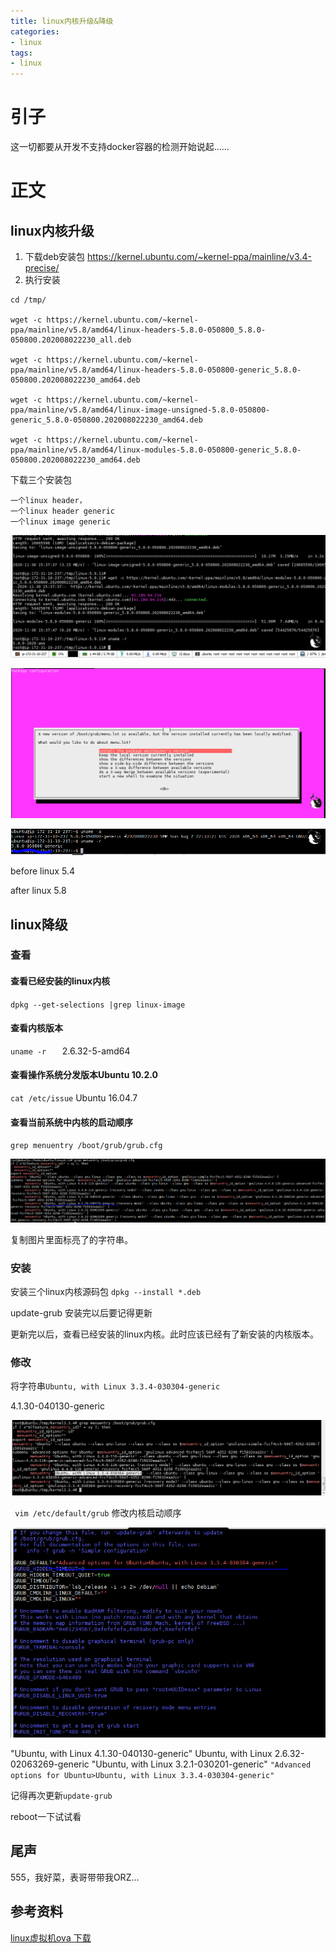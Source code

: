 ```yaml
---
title: linux内核升级&降级
categories:
- linux
tags:
- linux
---
```


# 引子

这一切都要从开发不支持docker容器的检测开始说起…… 

# 正文
## linux内核升级
1. 下载deb安装包
https://kernel.ubuntu.com/~kernel-ppa/mainline/v3.4-precise/
2. 执行安装

```
cd /tmp/

wget -c https://kernel.ubuntu.com/~kernel-ppa/mainline/v5.8/amd64/linux-headers-5.8.0-050800_5.8.0-050800.202008022230_all.deb

wget -c https://kernel.ubuntu.com/~kernel-ppa/mainline/v5.8/amd64/linux-headers-5.8.0-050800-generic_5.8.0-050800.202008022230_amd64.deb

wget -c https://kernel.ubuntu.com/~kernel-ppa/mainline/v5.8/amd64/linux-image-unsigned-5.8.0-050800-generic_5.8.0-050800.202008022230_amd64.deb

wget -c https://kernel.ubuntu.com/~kernel-ppa/mainline/v5.8/amd64/linux-modules-5.8.0-050800-generic_5.8.0-050800.202008022230_amd64.deb
```

下载三个安装包

```
一个linux header，
一个linux header generic
一个linux image generic
```

![kernel](https://raw.githubusercontent.com/Whale3070/Whale3070.github.io/master/images/11-30-11/kernel.PNG)

![9](https://raw.githubusercontent.com/Whale3070/Whale3070.github.io/master/images/11-30-11/9.PNG)

![10](https://raw.githubusercontent.com/Whale3070/Whale3070.github.io/master/images/11-30-11/10.PNG)

before linux 5.4 

after linux 5.8

## linux降级

### 查看

#### 查看已经安装的linux内核
`dpkg --get-selections |grep linux-image`
#### 查看内核版本
`uname -r	`
2.6.32-5-amd64

#### 查看操作系统分发版本Ubuntu 10.2.0
`cat /etc/issue`
Ubuntu 16.04.7 

#### 查看当前系统中内核的启动顺序
`grep menuentry /boot/grub/grub.cfg`

![](https://raw.githubusercontent.com/Whale3070/Whale3070.github.io/master/images/11-30-11/1.PNG)

复制图片里面标亮了的字符串。
### 安装
安装三个linux内核源码包
`dpkg --install *.deb`

update-grub
安装完以后要记得更新

更新完以后，查看已经安装的linux内核。此时应该已经有了新安装的内核版本。
### 修改
将字符串`Ubuntu, with Linux 3.3.4-030304-generic`

4.1.30-040130-generic

![](https://raw.githubusercontent.com/Whale3070/Whale3070.github.io/master/images/11-30-11/2.PNG)

` vim /etc/default/grub`
修改内核启动顺序

![](https://raw.githubusercontent.com/Whale3070/Whale3070.github.io/master/images/11-30-11/3.PNG)

"Ubuntu, with Linux 4.1.30-040130-generic"
Ubuntu, with Linux 2.6.32-02063269-generic
"Ubuntu, with Linux 3.2.1-030201-generic"
`"Advanced options for Ubuntu>Ubuntu, with Linux 3.3.4-030304-generic"`

记得再次更新`update-grub`

reboot一下试试看


## 尾声
555，我好菜，表哥带带我ORZ...

## 参考资料
[linux虚拟机ova 下载](https://virtualboxes.org/images/ubuntu/)
